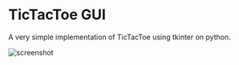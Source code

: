 # TicTacToe GUI

A very simple implementation of TicTacToe using tkinter on python.  

![screenshot](https://user-images.githubusercontent.com/34541656/70744554-e7f99b00-1d47-11ea-9eb4-4a85a3394aff.png)

